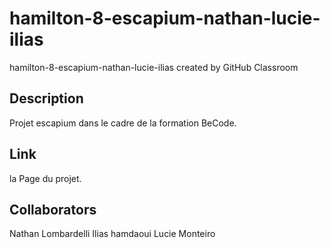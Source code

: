# hamilton-8-escapium-nathan-lucie-ilias
hamilton-8-escapium-nathan-lucie-ilias created by GitHub Classroom
## Description
Projet escapium dans le cadre de la formation BeCode.

## Link
la Page du projet.

## Collaborators
Nathan Lombardelli
Ilias hamdaoui
Lucie Monteiro
